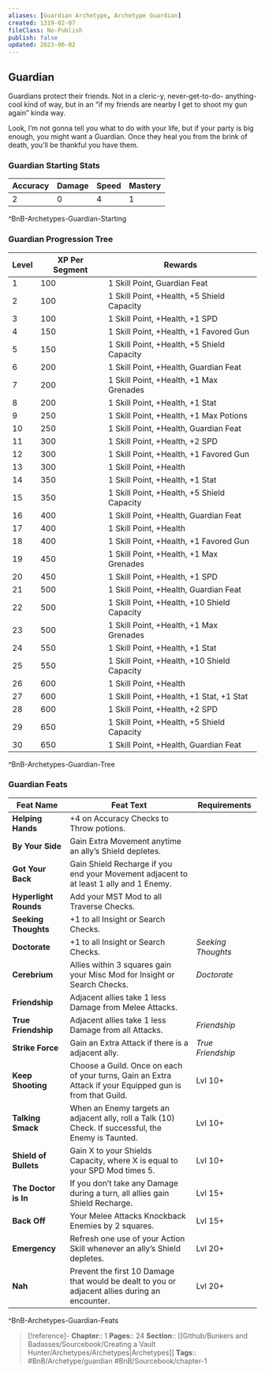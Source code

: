 ```yaml
---
aliases: [Guardian Archetype, Archetype Guardian]
created: 1319-02-07
fileClass: No-Publish
publish: false
updated: 2023-06-02
---
```


## Guardian

Guardians protect their friends. Not in a cleric-y, never-get-to-do- anything-cool kind of way, but in an “if my friends are nearby I get to shoot my gun again” kinda way.

Look, I’m not gonna tell you what to do with your life, but if your party is big enough, you might want a Guardian. Once they heal you from the brink of death, you’ll be thankful you have them.

### Guardian Starting Stats

| **Accuracy** | **Damage** | **Speed** | **Mastery** |
| ------------ | ---------- | --------- | ----------- |
| 2            | 0          | 4         | 1           |
^BnB-Archetypes-Guardian-Starting

### Guardian Progression Tree

| **Level** | **XP Per Segment** | **Rewards**                                  |
| ----- | -------------- | ---------------------------------------- |
| 1     | 100            | 1 Skill Point, Guardian Feat              |
| 2     | 100            | 1 Skill Point, +Health, +5 Shield Capacity      |
| 3     | 100            | 1 Skill Point, +Health, +1 SPD           |
| 4     | 150            | 1 Skill Point, +Health, +1 Favored Gun   |
| 5     | 150            | 1 Skill Point, +Health, +5 Shield Capacity      |
| 6     | 200            | 1 Skill Point, +Health, Guardian Feat     |
| 7     | 200            | 1 Skill Point, +Health, +1 Max Grenades  |
| 8     | 200            | 1 Skill Point, +Health, +1 Stat          |
| 9     | 250            | 1 Skill Point, +Health, +1 Max Potions   |
| 10    | 250            | 1 Skill Point, +Health, Guardian Feat     |
| 11    | 300            | 1 Skill Point, +Health, +2 SPD           |
| 12    | 300            | 1 Skill Point, +Health, +1 Favored Gun   |
| 13    | 300            | 1 Skill Point, +Health                   |
| 14    | 350            | 1 Skill Point, +Health, +1 Stat          |
| 15    | 350            | 1 Skill Point, +Health, +5 Shield Capacity      |
| 16    | 400            | 1 Skill Point, +Health, Guardian Feat     |
| 17    | 400            | 1 Skill Point, +Health                   |
| 18    | 400            | 1 Skill Point, +Health, +1 Favored Gun   |
| 19    | 450            | 1 Skill Point, +Health, +1 Max Grenades  |
| 20    | 450            | 1 Skill Point, +Health, +1 SPD           |
| 21    | 500            | 1 Skill Point, +Health, Guardian Feat     |
| 22    | 500            | 1 Skill Point, +Health, +10 Shield Capacity      |
| 23    | 500            | 1 Skill Point, +Health, +1 Max Grenades  |
| 24    | 550            | 1 Skill Point, +Health, +1 Stat          |
| 25    | 550            | 1 Skill Point, +Health, +10 Shield Capacity      |
| 26    | 600            | 1 Skill Point, +Health                   |
| 27    | 600            | 1 Skill Point, +Health, +1 Stat, +1 Stat |
| 28    | 600            | 1 Skill Point, +Health, +2 SPD           |
| 29    | 650            | 1 Skill Point, +Health, +5 Shield Capacity      |
| 30    | 650            | 1 Skill Point, +Health, Guardian Feat     |
^BnB-Archetypes-Guardian-Tree

### Guardian Feats

| **Feat Name**         | **Feat Text**                                                                                             | **Requirements**   |
| --------------------- | --------------------------------------------------------------------------------------------------------- | ------------------ |
| **Helping Hands**     | +4 on Accuracy Checks to Throw potions.                                                                   |                    |
| **By Your Side**      | Gain Extra Movement anytime an ally’s Shield depletes.                                                    |                    |
| **Got Your Back**     | Gain Shield Recharge if you end your Movement adjacent to at least 1 ally and 1 Enemy.                    |                    |
| **Hyperlight Rounds** | Add your MST Mod to all Traverse Checks.                                                                  |                    |
| **Seeking Thoughts**  | +1 to all Insight or Search Checks.                                                                       |                    |
| **Doctorate**         | +1 to all Insight or Search Checks.                                                                       | *Seeking Thoughts* |
| **Cerebrium**         | Allies within 3 squares gain your Misc Mod for Insight or Search Checks.                                  | *Doctorate*        |
| **Friendship**        | Adjacent allies take 1 less Damage from Melee Attacks.                                                    |                    |
| **True Friendship**   | Adjacent allies take 1 less Damage from all Attacks.                                                      | *Friendship*       |
| **Strike Force**      | Gain an Extra Attack if there is a adjacent ally.                                                         | *True Friendship*  |
| **Keep Shooting**     | Choose a Guild. Once on each of your turns, Gain an Extra Attack if your Equipped gun is from that Guild. | Lvl 10+            |
| **Talking Smack**     | When an Enemy targets an adjacent ally, roll a Talk (10) Check. If successful, the Enemy is Taunted.      | Lvl 10+            |
| **Shield of Bullets** | Gain X to your Shields Capacity, where X is equal to your SPD Mod times 5.                                | Lvl 10+            |
| **The Doctor is In**  | If you don’t take any Damage during a turn, all allies gain Shield Recharge.                              | Lvl 15+            |
| **Back Off**          | Your Melee Attacks Knockback Enemies by 2 squares.                                                        | Lvl 15+            |
| **Emergency**         | Refresh one use of your Action Skill whenever an ally’s Shield depletes.                                  | Lvl 20+            |
| **Nah**               | Prevent the first 10 Damage that would be dealt to you or adjacent allies during an encounter.            | Lvl 20+            |
^BnB-Archetypes-Guardian-Feats

> [!reference]-
> **Chapter**:: 1
> **Pages**:: 24
> **Section**:: [[Github/Bunkers and Badasses/Sourcebook/Creating a Vault Hunter/Archetypes/Archetypes|Archetypes]]
> **Tags**:: #BnB/Archetype/guardian #BnB/Sourcebook/chapter-1
